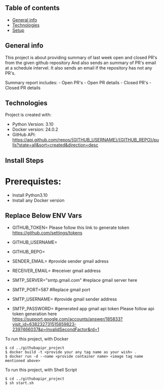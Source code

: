 ## Table of contents
* [General info](#general-info)
* [Technologies](#technologies)
* [Setup](#setup)

## General info
This project is about providing summary of last week open and closed PR's from the given github repository And also sends an summary of PR's email at a schedule intervel.
It also sends an email if the repository has not any PR's. 

Summary report includes: 
    - Open PR's
    - Open PR details 
    - Closed PR's
    - Closed PR details
	
## Technologies
Project is created with:
* Python Version: 3.10
* Docker version: 24.0.2
* GitHub API: https://api.github.com/repos/{GITHUB_USERNAME}/{GITHUB_REPO}/pulls?state=all&sort=created&direction=desc
	
## Install Steps
# Prerequistes:
* Install Python3.10
* Install any Docker version 


## Replace Below ENV Vars

* GITHUB_TOKEN=<GITHUB API TOKEN>
    Please follow this link to generate token https://github.com/settings/tokens
* GITHUB_USERNAME=<github repo username>
* GITHUB_REPO=<github repo name>


* SENDER_EMAIL= #provide sender gmail adress
* RECEIVER_EMAIL= #receiver gmail address
* SMTP_SERVER="smtp.gmail.com" #replace gmail server here
* SMTP_PORT=587 #Replace gmail port
* SMTP_USERNAME= #provide gmail sender address
* SMTP_PASSWORD= #generated app gmail api token
    Please follow api token generation here https://support.google.com/accounts/answer/185833?visit_id=638232731515859823-2397466037&p=InvalidSecondFactor&rd=1


To run this project, with Docker 

```
$ cd ../githubapipr_project
$ docker build -t <provide your any tag name as your wish> .
$ docker run -d --name <provide container name> <image tag name mentioned above>
```
To run this project, with Shell Script

```
$ cd ../githubapipr_project
$ sh start.sh
```
